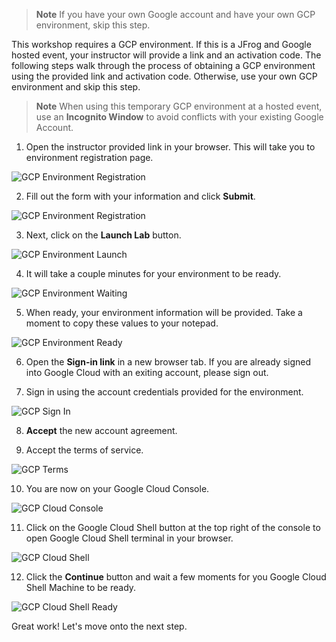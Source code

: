 
> **Note** If you have your own Google account and have your own GCP environment, skip this step.

This workshop requires a GCP environment. If this is a JFrog and Google hosted event, your instructor will provide a link and an activation code. The following steps walk through the process of obtaining a GCP environment using the provided link and activation code.
Otherwise, use your own GCP environment and skip this step.


> **Note** When using this temporary GCP environment at a hosted event, use an **Incognito Window** to avoid conflicts with your existing Google Account.


1. Open the instructor provided link in your browser. This will take you to environment registration page.

![GCP Environment Registration](https://raw.githubusercontent.com/jfrogtraining/gcp-gke-workshop/master/docs/images/gcp-environment-registration.png)

2. Fill out the form with your information and click **Submit**.

![GCP Environment Registration](https://raw.githubusercontent.com/jfrogtraining/gcp-gke-workshop/master/docs/images/gcp-environment-registration-form.png)

3. Next, click on the **Launch Lab** button.

![GCP Environment Launch](https://raw.githubusercontent.com/jfrogtraining/gcp-gke-workshop/master/docs/images/gcp-environment-launch-lab.png)

4. It will take a couple minutes for your environment to be ready.

![GCP Environment Waiting](https://raw.githubusercontent.com/jfrogtraining/gcp-gke-workshop/master/docs/images/gcp-environment-waiting.png)

5. When ready, your environment information will be provided. Take a moment to copy these values to your notepad.

![GCP Environment Ready](https://raw.githubusercontent.com/jfrogtraining/gcp-gke-workshop/master/docs/images/gcp-environment-ready.png)

6. Open the **Sign-in link** in a new browser tab. If you are already signed into Google Cloud with an exiting account, please sign out.

7. Sign in using the account credentials provided for the environment.

![GCP Sign In](https://raw.githubusercontent.com/jfrogtraining/gcp-gke-workshop/master/docs/images/gcp-sign-in.png)

8. **Accept** the new account agreement.

9. Accept the terms of service.

![GCP Terms](https://raw.githubusercontent.com/jfrogtraining/gcp-gke-workshop/master/docs/images/gcp-terms.png)

10. You are now on your Google Cloud Console.

![GCP Cloud Console](https://raw.githubusercontent.com/jfrogtraining/gcp-gke-workshop/master/docs/images/gcp-cloud-console.png)

11. Click on the Google Cloud Shell button at the top right of the console to open Google Cloud Shell terminal in your browser.

![GCP Cloud Shell](https://raw.githubusercontent.com/jfrogtraining/gcp-gke-workshop/master/docs/images/gcp-shell.png)

12. Click the **Continue** button and wait a few moments for you Google Cloud Shell Machine to be ready.

![GCP Cloud Shell Ready](https://raw.githubusercontent.com/jfrogtraining/gcp-gke-workshop/master/docs/images/gcp-shell-ready.png)

Great work! Let's move onto the next step.

